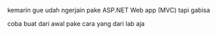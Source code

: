 kemarin gue udah ngerjain pake ASP.NET Web app (MVC) tapi gabisa

coba buat dari awal pake cara yang dari lab aja
